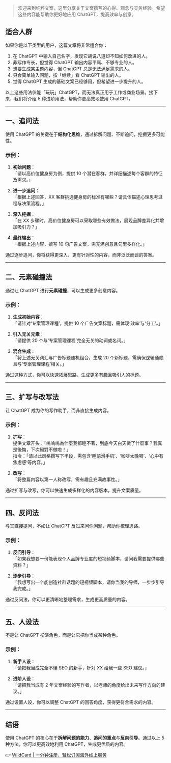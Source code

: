 > 欢迎来到纯粹文案，这里分享关于文案撰写的心得、观念与实务经验。希望这些内容能帮助你更好地应用 ChatGPT，提高效率与创意。

## 适合人群

如果你是以下类型的用户，这篇文章将非常适合你：

1. 在 ChatGPT 中输入自己名字，发现它胡说八道却不知如何改进的人。
2. 非写作专长，但觉得 ChatGPT 输出内容平庸、不够专业的人。
3. 想要生成某主题内容，但 ChatGPT 总是无法满足需求的人。
4. 只会简单输入问题，按「继续」看 ChatGPT 输出的人。
5. 觉得 ChatGPT 生成的基础文案已经够用，但希望进一步提升的人。

以上这些用法仅能「玩玩」ChatGPT，而无法真正用于工作或商业场景。接下来，我们将介绍 5 种进阶用法，帮助你更高效地使用 ChatGPT。

---

## 一、追问法

使用 ChatGPT 的关键在于**结构化思维**，通过拆解问题、不断追问，挖掘更多可能性。

### 示例：
1. **初始问题**：  
   「请以高价位健身房为例，提供 10 个潜在客群，并详细描述每个客群的特征及需求。」

2. **进一步追问**：  
   「根据上述回答，XX 客群挑选健身房的标准有哪些？请具体描述心理思考过程与决策流程。」

3. **深入挖掘**：  
   「在 XX 步骤时，高价位健身房可以采取哪些有效做法，展现品牌差异化并增加吸引力？」

4. **最终输出**：  
   「根据上述内容，撰写 10 句广告文案，需充满创意且句型多样化。」

通过逐步追问，你将获得更深入、更有针对性的内容，而非泛泛而谈的答案。

---

## 二、元素碰撞法

通过让 ChatGPT 进行**元素碰撞**，可以生成更多创意内容。

### 示例：
1. **生成初始内容**：  
   「请针对‘专案管理课程’，提供 10 个广告文案标题，需体现‘效率’与‘分工’。」

2. **引入无关元素**：  
   「请提供 20 个与‘专案管理课程’完全无关的动词或名词。」

3. **混合生成**：  
   「将上述无关词汇与广告标题随机组合，生成 20 个新标题，需确保逻辑通顺且与‘专案管理课程’相关。」

通过这种方式，你可以快速拓展思路，生成更多有趣且吸引人的标题。

---

## 三、扩写与改写法

让 ChatGPT 成为你的写作助手，而非直接生成内容。

### 示例：
1. **扩写**：  
   提供文章开头：「嗚嗚嗚為什麼我都睡不著，到底今天白天做了什麼事？我真是後悔，下次絕對不做啦！」  
   指令：「请以此风格撰写下半段，需包含‘睡前滑手机’、‘咖啡太晚喝’、‘心中有焦虑感’等内容。」

2. **改写**：  
   「将整篇内容以第一人称改写，需有趣且充满故事性。」

通过扩写与改写，你可以快速生成多样化的内容版本，提升文案质量。

---

## 四、反问法

与其直接提问，不如让 ChatGPT 反过来问你问题，帮助你梳理思路。

### 示例：
1. **反问引导**：  
   「如果我想要一份能表现个人品牌专业度的短视频脚本，请问我需要提供哪些资料？」

2. **逐步引导**：  
   「我想写出一个能创造社群话题的短视频脚本，请你当我的导师，一步步引导我完成。」

通过反问法，你可以更清晰地整理需求，生成更高质量的内容。

---

## 五、人设法

不是让 ChatGPT 扮演角色，而是让它把你当成某种角色。

### 示例：
1. **新手人设**：  
   「请把我当成完全不懂 SEO 的新手，针对 XX 给我一些 SEO 建议。」

2. **进阶人设**：  
   「请把我当成有 2 年文案经验的写作者，以老师的角度给出未来写作方向的建议。」

通过设置人设，你可以调整 ChatGPT 的回答角度，获得更符合需求的内容。

---

## 结语

使用 ChatGPT 的核心在于**拆解问题的能力**、**追问的重点**与**反向引导**。通过以上 5 种方法，你可以更高效地利用 ChatGPT，生成更优质的内容。

👉 [WildCard | 一分钟注册，轻松订阅海外线上服务](https://bit.ly/bewildcard)